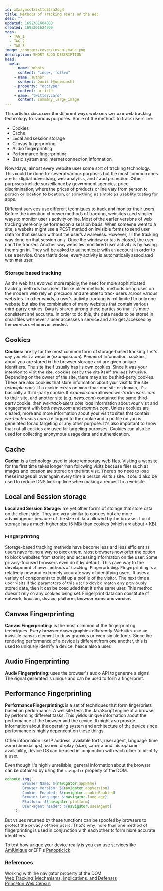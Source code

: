 ```yaml
---
id: x3xaymcc1z3xttd5tsa2sg4
title: Methods of Tracking Users on the Web
desc: ""
updated: 1692301684800
created: 1692301624909
tags:
  - TAG_1
  - TAG_2
  - TAG_3
image: /content/cover/COVER-IMAGE.png
description: SHORT BLOG DESCRIPTION
head:
  meta:
    - name: robots
      content: "index, follow"
    - name: author
      content: Dawit (@oneminch)
    - property: "og:type"
      content: article
    - name: "twitter:card"
      content: summary_large_image
---
```


This articles discusses the different ways web services use web tracking technology for various purposes. Some of the methods to track users are:

- Cookies
- Cache
- Local and session storage
- Canvas fingerprinting
- Audio fingerprinting
- Performance fingerprinting
- Basic system and internet connection information

Nowadays, almost every website uses some sort of tracking technology. This could be done for several various purposes but the most common ones are for digital advertising, web analytics, and fraud protection. Other purposes include surveillance by government agencies, price discrimination, where the prices of products online vary from person to person or location to location, or something as simple as usability testing for apps.

Different services use different techniques to track and monitor their users. Before the invention of newer methods of tracking, websites used simpler ways to monitor user's activity online. Most of the earlier versions of web tracking were only performed on a session basis. When someone went to a site, a website might use a POST method on invisible forms to send user data for that session without the user's awareness. However, all the tracking was done on that session only. Once the window or tab is closed, the user can't be tracked. Another way websites monitored user activity is by having them sign in. They will be asked to authenticate with an account in order to use a service. Once that's done, every activity is automatically associated with that user.

### Storage based tracking

As the web has evolved more rapidly, the need for more sophisticated tracking methods has risen. Unlike older methods, methods being used on the modern web rely on precision and are able to track users across various websites. In other words, a user's activity tracking is not limited to only one website but also the combination of many websites that contain various third-party entities. Data is shared among these parties so that it's more consistent and accurate. In order to do this, the data needs to be stored in small files whenever a user accesses a service and also get accessed by the services whenever needed.

## Cookies

**Cookies:** are by far the most common form of storage-based tracking. Let's say you visit a website (_example.com_). Pieces of information, cookies, about you are stored in the browser storage and are given unique identifiers. The site itself usually has its own cookies. Since it was your intention to visit the site, cookies set by the site itself are less intrusive. Depending on the owner of the site, there may also be third-party cookies. These are also cookies that store information about your visit to the site (_example.com_). If a cookie exists on more than one site or domain, it's basically a third-party cookie. If _example.com_ allowed _we-track-users.com_ to their site, and another site (e.g. _news.com_) contained the same third-party cookie, then _we-track-users.com_ logs information about your visit and engagement with both _news.com_ and _example.com_. Unless cookies are cleared, more and more information about your visit to sites that contain _we-track-users.com_ are logged to the cookie and a profile on you is generated for ad targeting or any other purpose. It's also important to know that not all cookies are used for targeting purposes. Cookies can also be used for collecting anonymous usage data and authentication.

## Cache

**Cache:** is a technology used to store temporary web files. Visiting a website for the first time takes longer than following visits because files such as images and location are stored on the first visit. There's no need to load these images all over again every time a person visits a site. It could also be used to reduce DNS look up time when making a request to a website.

## Local and Session storage

**Local and Session Storage:** are yet other forms of storage that store data on the client side. They are very similar to cookies but are more advantageous because of the size of data allowed by the browser. Local storage has a much higher size (5 MB) than cookies (which are about 4 KB).

### Fingerprinting

Storage-based tracking methods have become less and less efficient as users have found a way to block them. Most browsers now offer the option to block websites from storing and accessing information on the user. Some privacy-focused browsers even do it by default. This gave way to the development of new methods of tracking: Fingerprinting. Fingerprinting is a relatively new and extremely accurate way of identifying users. It uses a variety of components to build up a profile of the visitor. The next time a user visits if the parameters of this user's device match any previously stored data, then it can be concluded that it's the same user. This method doesn't rely on any cookies being set. Fingerprint data can constitute of network, location, device, platform, browser name and version.

## Canvas Fingerprinting

**Canvas Fingerprinting:** is the most common of the fingerprinting techniques. Every browser draws graphics differently. Websites use an invisible canvas element to draw graphics or even simple fonts. Since the rendering performance of a device is different from one another, this is used to uniquely identify a device, hence also a user.

## Audio Fingerprinting

**Audio Fingerprinting:** uses the browser's audio API to generate a signal. The signal generated is unique and can be used to form a fingerprint.

## Performance Fingerprinting

**Performance Fingerprinting:** is a set of techniques that form fingerprints based on performance. A website tests the JavaScript engine of a browser by performing different tasks. This yields unique information about the performance of the browser and the device. It might also provide information about the operating system and architecture of the device since performance is highly dependent on these things.

Other information like IP address, available fonts, user agent, language, time zone (timestamps), screen display (size), camera and microphone availability, device OS can be used in conjunction with each other to identify a user.

Even though it's highly unreliable, general information about the browser can be obtained by using the `navigator` property of the DOM.

```javascript
console.log(`
        Browser Name: ${navigator.appName}
        Browser Version: ${navigator.appVersion}
        Cookies Enabled: ${navigator.cookieEnabled}
        Browser Language: ${navigator.language}
        Platform: ${navigator.platform}
        User-agent header: ${navigator.userAgent}
    `);
```

But values returned by these functions can be spoofed by browsers to protect the privacy of their users. That's why more than one method of fingerprinting is used in conjunction with each other to form more accurate identifiers.

To test how unique your device really is you can use services like [AmIUnique](http://amiunique.org/fp) or EFF's [Panopticlick](http://panopticlick.eff.org).

### References

[Working with the navigator property of the DOM](https://iq.opengenus.org/navigator-property-web/)  
[Web Tracking: Mechanisms, Implications, and Defenses](https://arxiv.org/pdf/1507.07872.pdf)  
[Princeton Web Census](https://webtransparency.cs.princeton.edu/webcensus/)
